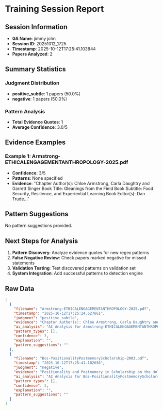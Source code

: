 # Training Session Report

## Session Information
- **GA Name**: jimmy john
- **Session ID**: 20251012_1725
- **Timestamp**: 2025-10-12T17:25:41.103844
- **Papers Analyzed**: 2

## Summary Statistics

### Judgment Distribution
- **positive_subtle**: 1 papers (50.0%)
- **negative**: 1 papers (50.0%)

### Pattern Analysis
- **Total Evidence Quotes**: 1
- **Average Confidence**: 3.0/5

## Evidence Examples


### Example 1: Armstrong-ETHICALENGAGEMENTANTHROPOLOGY-2025.pdf
- **Confidence**: 3/5
- **Patterns**: None specified
- **Evidence**: "Chapter Author(s): Chloe Armstrong, Carla Daughtry and Garrett Singer
Book Title: Gleanings from the Field
Book Subtitle: Food Security, Resilience, and Experiential Learning
Book Editor(s): Dan Trude..."

## Pattern Suggestions

No pattern suggestions provided.

## Next Steps for Analysis

1. **Pattern Discovery**: Analyze evidence quotes for new regex patterns
2. **False Negative Review**: Check papers marked negative for missed statements  
3. **Validation Testing**: Test discovered patterns on validation set
4. **System Integration**: Add successful patterns to detection engine

## Raw Data

```json
[
  {
    "filename": "Armstrong-ETHICALENGAGEMENTANTHROPOLOGY-2025.pdf",
    "timestamp": "2025-10-12T17:25:24.627861",
    "judgment": "positive_subtle",
    "evidence": "Chapter Author(s): Chloe Armstrong, Carla Daughtry and Garrett Singer\nBook Title: Gleanings from the Field\nBook Subtitle: Food Security, Resilience, and Experiential Learning\nBook Editor(s): Dan Trudeau, William Moseley, Paul Schadewald\nPublished by: Lever Press. (2025)\nStable URL: https://www.jstor.org/stable/10.3998/mpub.14507779.18",
    "ai_analysis": "AI Analysis for Armstrong-ETHICALENGAGEMENTANTHROPOLOGY-2025.pdf\n\nConfidence Level: Medium (0.500)\nRecommendation: Subtle/implicit positionality likely\nPatterns Detected: Gpt Full Scan\n\n\nEvidence Excerpts Found: #1 - Gpt Full Scan\nLikely Location: Body/Content\n\"YES, the author reflects on their own positionality or standpoint with the first-person statement: \"When Chloe first offered Food Ethics she wondered about student food access and agency on a residential campus.\"\"\n\n\n\nAI Recommendation:\nModerate evidence suggests subtle reflexivity. Recommend categorizing as Subtle/Implicit.",
    "pattern_types": [],
    "confidence": 3,
    "explanation": "",
    "pattern_suggestions": ""
  },
  {
    "filename": "Bos-PositionalityPostmemoryScholarship-2003.pdf",
    "timestamp": "2025-10-12T17:25:41.102650",
    "judgment": "negative",
    "evidence": "Positionality and Postmemory in Scholarship on the Holocaust\nAuthor(s): Pascale Bos\nSource: Women in German Yearbook , 2003, Vol. 19 (2003), pp. 50-74\nPublished by: University of Nebraska Press\nStable URL: https://www.jstor.org/stable/20688958",
    "ai_analysis": "AI Analysis for Bos-PositionalityPostmemoryScholarship-2003.pdf\n\nConfidence Level: Low (0.038)\nRecommendation: Minimal indicators found\nPatterns Detected: Positionality Term\n\n\nEvidence Excerpts Found: #1 - Positionality Term\nLikely Location: Body/Content\n\"Positionality\"\n\n\n\nAI Recommendation:\nWeak indicators found. Recommend manual review for thorough analysis.",
    "pattern_types": [],
    "confidence": 3,
    "explanation": "",
    "pattern_suggestions": ""
  }
]
```
